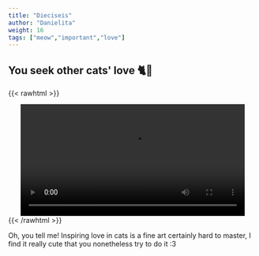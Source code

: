```yaml
---
title: "Dieciseis"
author: "Danielita"
weight: 16
tags: ["meow","important","love"]
---
```

## You seek other cats' love :cat2::leopard:
{{< rawhtml >}}
<center>
<video width=90% controls autoplay>
    <source src="/videos/catlove.mp4" type="video/mp4">
    Your browser does not support the video tag.  
</video>
</center>
{{< /rawhtml >}}

Oh, you tell me! Inspiring love in cats is a fine art certainly hard to master, I find it really cute that you nonetheless try to do it :3